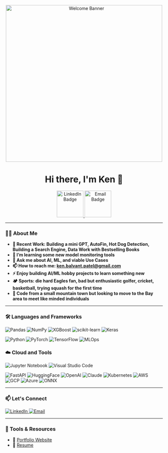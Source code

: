 <!-- Profile Banner -->
<p align="center">
  <img src="https://user-images.githubusercontent.com/74038190/225813708-98b745f2-7d22-48cf-9150-083f1b00d6c9.gif" width="500" alt="Welcome Banner"/>
</p>


<h1 align="center"  width="1000" >Hi there, I'm Ken 👋</h1>

<p align="center">
  <a href="https://www.linkedin.com/in/kpat11">
    <img src="https://img.shields.io/badge/LinkedIn-blue?style=flat&logo=linkedin&logoColor=white"  width="85" alt="LinkedIn Badge"/>
  </a>
  <a href="mailto:ken.balvant.patel@gmail.com">
    <img src="https://img.shields.io/badge/Email-red?style=flat&logo=gmail&logoColor=white"  width="85" alt="Email Badge"/>
  </a>
</p>

---

### 👨‍💻 About Me

- **🔭 Recent Work: Building a mini GPT, AutoFin, Hot Dog Detection, Building a Search Engine, Data Work with Bestselling Books**
- **🌱 I’m learning some new model monitoring tools**
- **💬 Ask me about AI, ML, and viable Use Cases**
- **📫 How to reach me: ken.balvant.patel@gmail.com**
- **⚡ Enjoy building AI/ML hobby projects to learn something new**
- **🏕️ Sports: die hard Eagles fan, bad but enthusiastic golfer, cricket, basketball, trying squash for the first time**
- **🏡 Code from a small mountain town but looking to move to the Bay area to meet like minded individuals**

---

### 🛠️ Languages and Frameworks

![Pandas](https://img.shields.io/badge/Pandas-150458?style=for-the-badge&logo=pandas&logoColor=white)
![NumPy](https://img.shields.io/badge/NumPy-013243?style=for-the-badge&logo=numpy&logoColor=white)
![XGBoost](https://img.shields.io/badge/XGBoost-FF6600?style=for-the-badge&logo=xgboost&logoColor=white)
![scikit-learn](https://img.shields.io/badge/scikit--learn-F7931E?style=for-the-badge&logo=scikit-learn&logoColor=white)
![Keras](https://img.shields.io/badge/Keras-D00000?style=for-the-badge&logo=keras&logoColor=white)

![Python](https://img.shields.io/badge/-Python-3776AB?logo=python&logoColor=white)
![PyTorch](https://img.shields.io/badge/-PyTorch-EE4C2C?logo=pytorch&logoColor=white)
![TensorFlow](https://img.shields.io/badge/-TensorFlow-FF6F00?logo=tensorflow&logoColor=white)
![MLOps](https://img.shields.io/badge/-MLOps-323330?logo=mlflow&logoColor=white)


### ☁️ Cloud and Tools

![Jupyter Notebook](https://img.shields.io/badge/Jupyter%20Notebook-F37626?style=for-the-badge&logo=jupyter&logoColor=white)
![Visual Studio Code](https://img.shields.io/badge/Visual%20Studio%20Code-007ACC?style=for-the-badge&logo=visualstudiocode&logoColor=white)

![FastAPI](https://img.shields.io/badge/-FastAPI-009688?logo=fastapi&logoColor=white)
![HuggingFace](https://img.shields.io/badge/-HuggingFace-FFD21F?logo=huggingface&logoColor=black)
![OpenAI](https://img.shields.io/badge/-OpenAI-412991?logo=openai&logoColor=white)
![Claude](https://img.shields.io/badge/-Claude-000000?logo=anthropic&logoColor=white)
![Kubernetes](https://img.shields.io/badge/-Kubernetes-326CE5?logo=kubernetes&logoColor=white)
![AWS](https://img.shields.io/badge/-AWS-232F3E?logo=amazonaws&logoColor=white)
![GCP](https://img.shields.io/badge/-GCP-4285F4?logo=googlecloud&logoColor=white)
![Azure](https://img.shields.io/badge/-Azure-0078D4?logo=microsoftazure&logoColor=white)
![ONNX](https://img.shields.io/badge/-ONNX-005CED?logo=onnx&logoColor=white)

---


### 📫 Let's Connect

<p align="left">
  <a href="[https://www.linkedin.com/in/yourusername/](https://www.linkedin.com/in/kpat11/)">
    <img src="https://img.shields.io/badge/LinkedIn-blue?style=flat&logo=linkedin&logoColor=white" alt="LinkedIn"/>
  </a>
  <a href="mailto:ken.balvant.patel@gmail.com">
    <img src="https://img.shields.io/badge/Email-red?style=flat&logo=gmail&logoColor=white" alt="Email"/>
  </a>
</p>

---

### 🧰 Tools & Resources

- 💼 [Portfolio Website]([https://www.kenpatel.me/])
- 📝 [Resume]([https://www.kenpatel.me/contact])
